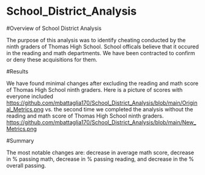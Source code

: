 # School_District_Analysis
#Overview of School District Analysis

The purpose of this analysis was to identify cheating conducted by the ninth graders of Thomas High School. School officals believe that it occured in the reading and math departments. We have been contracted to confirm or deny these acquisitions for them.

#Results

We have found minimal changes after excluding the reading and math score of Thomas High School ninth graders.
Here is a picture of scores with everyone included 
https://github.com/mbattaglia170/School_District_Analysis/blob/main/Original_Metrics.png
vs. the second time we completed the analysis without the reading and math score of Thomas High School ninth graders.
https://github.com/mbattaglia170/School_District_Analysis/blob/main/New_Metrics.png 


#Summary

The most notable changes are: decrease in average math score, decrease in % passing math, decrease in % passing reading, and decrease in the % overall passing.
